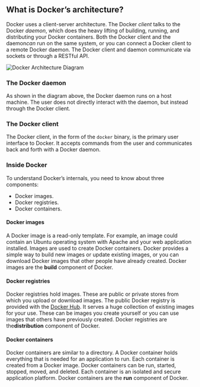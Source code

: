 ## What is Docker’s architecture?

Docker uses a client-server architecture. The Docker *client* talks to the Docker *daemon*, which does the heavy lifting of building, running, and distributing your Docker containers. Both the Docker client and the daemon*can* run on the same system, or you can connect a Docker client to a remote Docker daemon. The Docker client and daemon communicate via sockets or through a RESTful API.

![Docker Architecture Diagram](https://docs.docker.com/engine/article-img/architecture.svg)

### The Docker daemon

As shown in the diagram above, the Docker daemon runs on a host machine. The user does not directly interact with the daemon, but instead through the Docker client.

### The Docker client

The Docker client, in the form of the `docker` binary, is the primary user interface to Docker. It accepts commands from the user and communicates back and forth with a Docker daemon.

### Inside Docker

To understand Docker’s internals, you need to know about three components:

- Docker images.
- Docker registries.
- Docker containers.

#### Docker images

A Docker image is a read-only template. For example, an image could contain an Ubuntu operating system with Apache and your web application installed. Images are used to create Docker containers. Docker provides a simple way to build new images or update existing images, or you can download Docker images that other people have already created. Docker images are the **build** component of Docker.

#### Docker registries

Docker registries hold images. These are public or private stores from which you upload or download images. The public Docker registry is provided with the [Docker Hub](http://hub.docker.com/). It serves a huge collection of existing images for your use. These can be images you create yourself or you can use images that others have previously created. Docker registries are the**distribution** component of Docker.

#### Docker containers

Docker containers are similar to a directory. A Docker container holds everything that is needed for an application to run. Each container is created from a Docker image. Docker containers can be run, started, stopped, moved, and deleted. Each container is an isolated and secure application platform. Docker containers are the **run** component of Docker.